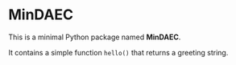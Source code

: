 # MinDAEC

This is a minimal Python package named **MinDAEC**. 

It contains a simple function `hello()` that returns a greeting string.
